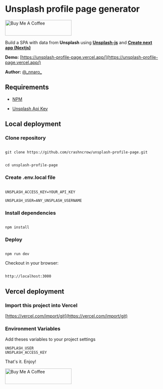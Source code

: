 
# Unsplash profile page generator

<a href="https://www.buymeacoffee.com/nnaro" target="_blank"><img src="https://cdn.buymeacoffee.com/buttons/default-orange.png" alt="Buy Me A Coffee" style="height: 51px !important;width: 217px !important;" ></a>
  
Build a SPA with data from **Unsplash** using [**Unsplash-js**](https://github.com/unsplash/unsplash-js) and [**Create next app (Nextjs)**](https://nextjs.org/learn/basics/create-nextjs-app)

**Demo:**  [https://unsplash-profile-page.vercel.app/](https://unsplash-profile-page.vercel.app/)

**Author:**  [@\_nnaro\_](https://twitter.com/_nnaro_)

## Requirements

- [NPM](https://www.npmjs.com/get-npm)

- [Unsplash Api Key](https://unsplash.com/developers)

## Local deployment

### Clone repository

```

git clone https://github.com/crashncrow/unsplash-profile-page.git

```  

```

cd unsplash-profile-page

```

### Create .env.local file

```

UNSPLASH_ACCESS_KEY=YOUR_API_KEY

UNSPLASH_USER=ANY_UNSPLASH_USERNAME

```

### Install dependencies


```

npm install

```

### Deploy

```

npm run dev

```

Checkout in your browser:
```

http://localhost:3000

```

## Vercel deployment

### Import this project into Vercel

[https://vercel.com/import/git](https://vercel.com/import/git)

### Environment Variables

Add theses variables to your project settings

```
UNSPLASH_USER
UNSPLASH_ACCESS_KEY
```

That's it. Enjoy!

<a href="https://www.buymeacoffee.com/nnaro" target="_blank"><img src="https://cdn.buymeacoffee.com/buttons/default-orange.png" alt="Buy Me A Coffee" style="height: 51px !important;width: 217px !important;" ></a>
